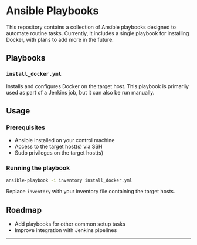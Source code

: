 # Ansible Playbooks

This repository contains a collection of Ansible playbooks designed to automate routine tasks.
Currently, it includes a single playbook for installing Docker, with plans to add more in the future.

## Playbooks

### `install_docker.yml`

Installs and configures Docker on the target host.
This playbook is primarily used as part of a Jenkins job, but it can also be run manually.

## Usage

### Prerequisites

* Ansible installed on your control machine
* Access to the target host(s) via SSH
* Sudo privileges on the target host(s)

### Running the playbook

```bash
ansible-playbook -i inventory install_docker.yml
```

Replace `inventory` with your inventory file containing the target hosts.

## Roadmap

* Add playbooks for other common setup tasks
* Improve integration with Jenkins pipelines

---

